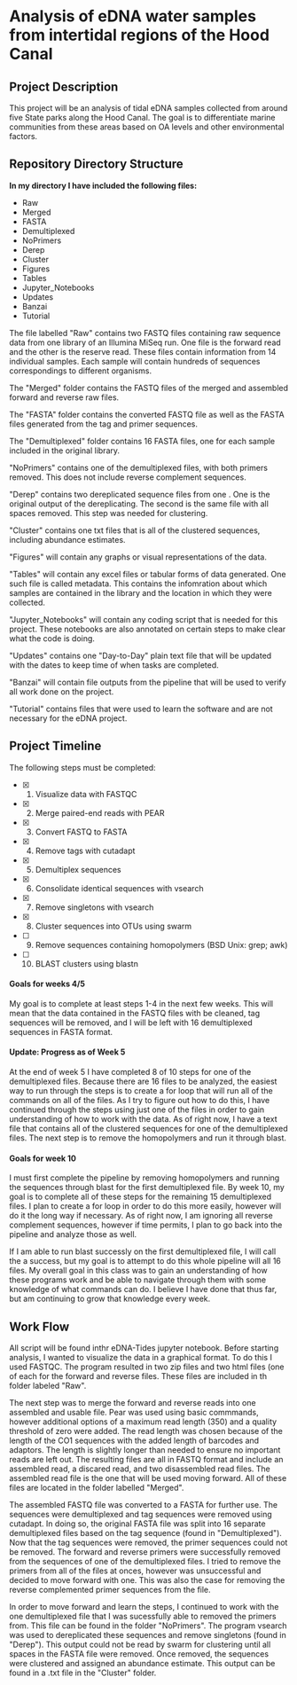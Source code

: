 # Analysis of eDNA water samples from intertidal regions of the Hood Canal

## Project Description
This project will be an analysis of tidal eDNA samples collected from around five State parks along the Hood Canal. The goal is to differentiate marine communities from these areas based on OA levels and other environmental factors. 


## Repository Directory Structure
**In my directory I have included the following files:**
- Raw
- Merged
- FASTA
- Demultiplexed
- NoPrimers
- Derep
- Cluster
- Figures
- Tables
- Jupyter_Notebooks
- Updates
- Banzai
- Tutorial
  
The file labelled "Raw" contains two FASTQ files containing raw sequence data from one library of an Illumina MiSeq run. One file is the forward read and the other is the reserve read. These files contain information from 14 individual samples. Each sample will contain hundreds of sequences correspondings to different organisms. 

The "Merged" folder contains the FASTQ files of the merged and assembled forward and reverse raw files. 

The "FASTA" folder contains the converted FASTQ file as well as the FASTA files generated from the tag and primer sequences.

The "Demultiplexed" folder contains 16 FASTA files, one for each sample included in the original library.

"NoPrimers" contains one of the demultiplexed files, with both primers removed. This does not include reverse complement sequences. 

"Derep" contains two dereplicated sequence files from one . One is the original output of the dereplicating. The second is the same file with all spaces removed. This step was needed for clustering.

"Cluster" contains one txt files that is all of the clustered sequences, including abundance estimates. 

"Figures" will contain any graphs or visual representations of the data.

"Tables" will contain any excel files or tabular forms of data generated. One such file is called metadata. This contains the infomration about which samples are contained in the library and the location in which they were collected. 

"Jupyter_Notebooks" will contain any coding script that is needed for this project. These notebooks are also annotated on certain steps to make clear what the code is doing.

"Updates" contains one "Day-to-Day" plain text file that will be updated with the dates to keep time of when tasks are completed. 

"Banzai" will contain file outputs from the pipeline that will be used to verify all work done on the project. 

"Tutorial" contains files that were used to learn the software and are not necessary for the eDNA project. 


## Project Timeline
The following steps must be completed:
 - [x] 1. Visualize data with FASTQC
 - [x] 2. Merge paired-end reads with PEAR
 - [x] 3. Convert FASTQ to FASTA
 - [x] 4. Remove tags with cutadapt
 - [x] 5. Demultiplex sequences
 - [X] 6. Consolidate identical sequences with vsearch
 - [X] 7. Remove singletons with vsearch
 - [X] 8. Cluster sequences into OTUs using swarm
 - [ ] 9. Remove sequences containing homopolymers (BSD Unix: grep; awk)
 - [ ] 10. BLAST clusters using blastn

#### Goals for weeks 4/5
My goal is to complete at least steps 1-4 in the next few weeks. This will mean that the data contained in the FASTQ files with be cleaned, tag sequences will be removed, and I will be left with 16 demultiplexed sequences in FASTA format.

#### Update: Progress as of Week 5
At the end of week 5 I have completed 8 of 10 steps for one of the demultiplexed files. Because there are 16 files to be analyzed, the easiest way to run through the steps is to create a for loop that will run all of the commands on all of the files. As I try to figure out how to do this, I have continued through the steps using just one of the files in order to gain understanding of how to work with the data. As of right now, I have a text file that contains all of the clustered sequences for one of the demultiplexed files. The next step is to remove the homopolymers and run it through blast. 

#### Goals for week 10
I must first complete the pipeline by removing homopolymers and running the sequences through blast for the first demultiplexed file. By week 10, my goal is to complete all of these steps for the remaining 15 demultiplexed files. I plan to create a for loop in order to do this more easily, however will do it the long way if necessary. As of right now, I am ignoring all reverse complement sequences, however if time permits, I plan to go back into the pipeline and analyze those as well. 

If I am able to run blast successly on the first demultiplexed file, I will call the a success, but my goal is to attempt to do this whole pipeline will all 16 files. My overall goal in this class was to gain an understanding of how these programs work and be able to navigate through them with some knowledge of what commands can do. I believe I have done that thus far, but am continuing to grow that knowledge every week. 

## Work Flow
All script will be found inthr eDNA-Tides jupyter notebook. Before starting analysis, I wanted to visualize the data in a graphical format. To do this I used FASTQC. The program resulted in two zip files and two html files (one of each for the forward and reverse files. These files are included in th folder labeled "Raw".

The next step was to merge the forward and reverse reads into one assembled and usable file. Pear was used using basic commmands, however additional options of a maximum read length (350) and a quality threshold of zero were added. The read length was chosen because of the length of the CO1 sequences with the added length of barcodes and adaptors. The length is slightly longer than needed to ensure no important reads are left out. The resulting files are all in FASTQ format and include an assembled read, a discared read, and two disassembled read files. The assembled read file is the one that will be used moving forward. All of these files are located in the folder labelled "Merged". 

The assembled FASTQ file was converted to a FASTA for further use. The sequences were demultiplexed and tag sequences were removed using cutadapt. In doing so, the original FASTA file was split into 16 separate demultiplexed files based on the tag sequence (found in "Demultiplexed"). Now that the tag sequences were removed, the primer sequences could not be removed. The forward and reverse primers were successfully removed from the sequences of one of the demultiplexed files. I tried to remove the primers from all of the files at onces, however was unsuccessful and decided to move forward with one. This was also the case for removing the reverse complemented primer sequences from the file. 

In order to move forward and learn the steps, I continued to work with the one demultiplexed file that I was sucessfully able to removed the primers from. This file can be found in the folder "NoPrimers". The program vsearch was used to dereplicated these sequences and remove singletons (found in "Derep"). This output could not be read by swarm for clustering until all spaces in the FASTA file were removed. Once removed, the sequences were clustered and assigned an abundance estimate. This output can be found in a .txt file in the "Cluster" folder. 

